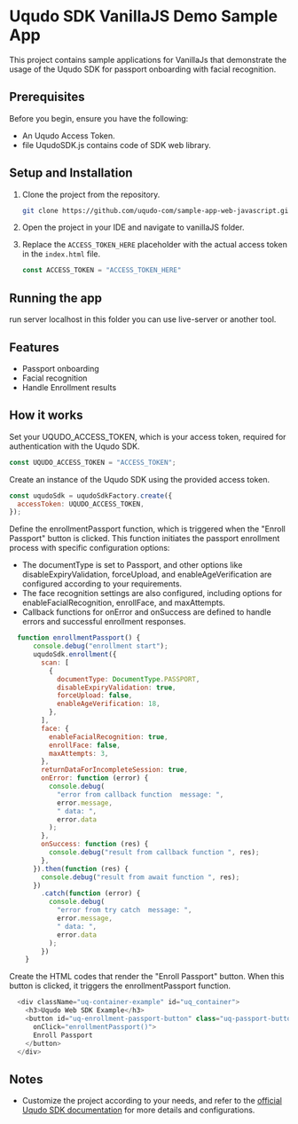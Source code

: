 # Uqudo SDK VanillaJS Demo Sample App

This project contains sample applications for VanillaJs that demonstrate the usage of the Uqudo SDK for passport onboarding with facial recognition.

## Prerequisites

Before you begin, ensure you have the following:

- An Uqudo Access Token.
- file UqudoSDK.js contains code of SDK web library.

## Setup and Installation

1. Clone the project from the repository.

    ```sh
    git clone https://github.com/uqudo-com/sample-app-web-javascript.git
    ```

2. Open the project in your IDE and navigate to vanillaJS folder.

3. Replace the `ACCESS_TOKEN_HERE` placeholder with the actual access token in the `index.html` file.

    ```js
    const ACCESS_TOKEN = "ACCESS_TOKEN_HERE"
    ```

## Running the app

run server localhost in this folder you can use live-server or another tool.

## Features

- Passport onboarding
- Facial recognition
- Handle Enrollment results

## How it works

Set your UQUDO_ACCESS_TOKEN, which is your access token, required for authentication with the Uqudo SDK.

```javascript
const UQUDO_ACCESS_TOKEN = "ACCESS_TOKEN";
```

Create an instance of the Uqudo SDK using the provided access token.

```javascript
const uqudoSdk = uqudoSdkFactory.create({
  accessToken: UQUDO_ACCESS_TOKEN,
});
```

Define the enrollmentPassport function, which is triggered when the "Enroll Passport" button is clicked.
This function initiates the passport enrollment process with specific configuration options:

- The documentType is set to Passport, and other options like disableExpiryValidation, forceUpload, and enableAgeVerification are configured according to your requirements.
- The face recognition settings are also configured, including options for enableFacialRecognition, enrollFace, and maxAttempts.
- Callback functions for onError and onSuccess are defined to handle errors and successful enrollment responses.

```javascript
  function enrollmentPassport() {
      console.debug("enrollment start");
      uqudoSdk.enrollment({
        scan: [
          {
            documentType: DocumentType.PASSPORT,
            disableExpiryValidation: true,
            forceUpload: false,
            enableAgeVerification: 18,
          },
        ],
        face: {
          enableFacialRecognition: true,
          enrollFace: false,
          maxAttempts: 3,
        },
        returnDataForIncompleteSession: true,
        onError: function (error) {
          console.debug(
            "error from callback function  message: ",
            error.message,
            " data: ",
            error.data
          );
        },
        onSuccess: function (res) {
          console.debug("result from callback function ", res);
        },
      }).then(function (res) {
        console.debug("result from await function ", res);
      })
        .catch(function (error) {
          console.debug(
            "error from try catch  message: ",
            error.message,
            " data: ",
            error.data
          );
        })
    }
```

Create the HTML codes that render the "Enroll Passport" button.
When this button is clicked, it triggers the enrollmentPassport function.

```javascript
  <div className="uq-container-example" id="uq_container">
    <h3>Uqudo Web SDK Example</h3>
    <button id="uq-enrollment-passport-button" class="uq-passport-button"
      onClick="enrollmentPassport()">
      Enroll Passport
    </button>
  </div>
```

## Notes

- Customize the project according to your needs, and refer to the [official Uqudo SDK documentation](http://docs.uqudo.com/docs/) for more details and configurations.
